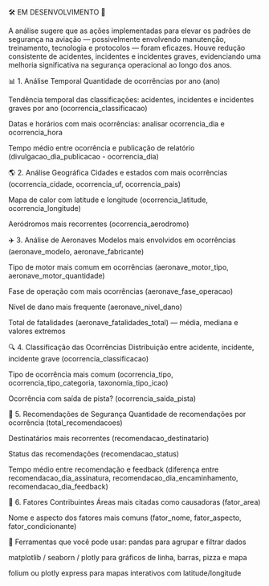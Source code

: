 🛠️ EM DESENVOLVIMENTO 🚧

A análise sugere que as ações implementadas para elevar os padrões de segurança na aviação — possivelmente envolvendo manutenção, treinamento, tecnologia e protocolos — foram eficazes. Houve redução consistente de acidentes, incidentes e incidentes graves, evidenciando uma melhoria significativa na segurança operacional ao longo dos anos.


📊 1. Análise Temporal
Quantidade de ocorrências por ano (ano)

Tendência temporal das classificações: acidentes, incidentes e incidentes graves por ano (ocorrencia_classificacao)

Datas e horários com mais ocorrências: analisar ocorrencia_dia e ocorrencia_hora

Tempo médio entre ocorrência e publicação de relatório (divulgacao_dia_publicacao - ocorrencia_dia)

🌎 2. Análise Geográfica
Cidades e estados com mais ocorrências (ocorrencia_cidade, ocorrencia_uf, ocorrencia_pais)

Mapa de calor com latitude e longitude (ocorrencia_latitude, ocorrencia_longitude)

Aeródromos mais recorrentes (ocorrencia_aerodromo)

✈️ 3. Análise de Aeronaves
Modelos mais envolvidos em ocorrências (aeronave_modelo, aeronave_fabricante)

Tipo de motor mais comum em ocorrências (aeronave_motor_tipo, aeronave_motor_quantidade)

Fase de operação com mais ocorrências (aeronave_fase_operacao)

Nível de dano mais frequente (aeronave_nivel_dano)

Total de fatalidades (aeronave_fatalidades_total) — média, mediana e valores extremos

🔍 4. Classificação das Ocorrências
Distribuição entre acidente, incidente, incidente grave (ocorrencia_classificacao)

Tipo de ocorrência mais comum (ocorrencia_tipo, ocorrencia_tipo_categoria, taxonomia_tipo_icao)

Ocorrência com saída de pista? (ocorrencia_saida_pista)

📄 5. Recomendações de Segurança
Quantidade de recomendações por ocorrência (total_recomendacoes)

Destinatários mais recorrentes (recomendacao_destinatario)

Status das recomendações (recomendacao_status)

Tempo médio entre recomendação e feedback (diferença entre recomendacao_dia_assinatura, recomendacao_dia_encaminhamento, recomendacao_dia_feedback)

🧠 6. Fatores Contribuintes
Áreas mais citadas como causadoras (fator_area)

Nome e aspecto dos fatores mais comuns (fator_nome, fator_aspecto, fator_condicionante)

🧰 Ferramentas que você pode usar:
pandas para agrupar e filtrar dados

matplotlib / seaborn / plotly para gráficos de linha, barras, pizza e mapa

folium ou plotly express para mapas interativos com latitude/longitude
